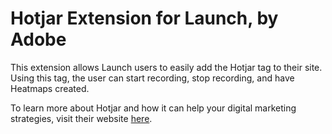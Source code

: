 # Hotjar Extension for Launch, by Adobe

This extension allows Launch users to easily add the Hotjar tag to their site. Using this tag, the user can start recording, stop recording, and have Heatmaps created.

To learn more about Hotjar and how it can help your digital marketing strategies, visit their website [here](https://www.hotjar.com/).